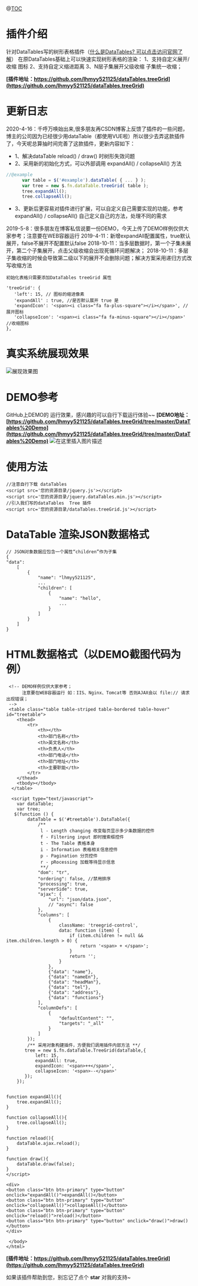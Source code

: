 @[TOC](dataTables.treeGrid)
# 插件介绍
针对DataTables写的树形表格插件（[什么是DataTables? 可以点击访问官网了解](https://datatables.net/)）
在原DataTables基础上可以快速实现树形表格的渲染：
1、支持自定义展开/收缩 图标
2、支持自定义缩进距离
3、N层子集展开父级收缩 子集统一收缩；

**[插件地址：https://github.com/lhmyy521125/dataTables.treeGrid](https://github.com/lhmyy521125/dataTables.treeGrid)**
# 更新日志
2020-4-16：千呼万唤始出来,很多朋友再CSDN博客上反馈了插件的一些问题，博主的公司因为已经很少用dataTable（都使用VUE啦）所以很少去弄这款插件了，今天呢总算抽时间完善了这款插件，更新内容如下：
- 1、解决dataTable reload() / draw() 时树形失效问题
- 2、采用新的初始化方式，可以外部调用 expandAll() / collapseAll() 方法
```javascript
//@example
      var table = $('#example').dataTable( { ... } );
      var tree = new $.fn.dataTable.treeGrid( table );
      tree.expandAll();
      tree.collapseAll();
```
- 3、更新后更容易对插件进行扩展，可以自定义自己需要实现的功能，参考expandAll() / collapseAll() 自己定义自己的方法，处理不同的需求

2019-5-8：很多朋友在博客私信说要一份DEMO，今天上传了DEMO样例仅供大家参考；注意要在WEB容器运行
2019-4-11：新增expandAll配置属性，true默认展开，false不展开不配置默认false
2018-10-11：当多层数据时，第一个子集未展开，第二个子集展开，点击父级收缩会出现死循环问题解决；
2018-10-11：多层子集收缩的时候会导致第二级以下的展开不会删除问题；解决方案采用递归方式改写收缩方法

```
初始化表格只需要添加DataTables treeGrid 属性

'treeGrid': {
   'left': 15, // 图标的缩进像素
   'expandAll' : true, //是否默认展开 true 是
   'expandIcon': '<span><i class="fa fa-plus-square"></i></span>', //展开图标
   'collapseIcon': '<span><i class="fa fa-minus-square"></i></span>' //收缩图标
},
```
# 真实系统展现效果
![展现效果图](https://img-blog.csdnimg.cn/2019011717185479.png?x-oss-process=image/watermark,type_ZmFuZ3poZW5naGVpdGk,shadow_10,text_aHR0cHM6Ly9ibG9nLmNzZG4ubmV0L2xobXl5NTIxMTI1,size_16,color_FFFFFF,t_70)
# DEMO参考
GitHub上DEMO的 运行效果，感兴趣的可以自行下载运行体验~~
**[DEMO地址：[https://github.com/lhmyy521125/dataTables.treeGrid/tree/master/DataTables%20Demo](https://github.com/lhmyy521125/dataTables.treeGrid/tree/master/DataTables%20Demo)**
![在这里插入图片描述](https://img-blog.csdnimg.cn/20200416152057214.png?x-oss-process=image/watermark,type_ZmFuZ3poZW5naGVpdGk,shadow_10,text_aHR0cHM6Ly9ibG9nLmNzZG4ubmV0L2xobXl5NTIxMTI1,size_16,color_FFFFFF,t_70)
# 使用方法

```
//注意自行下载 dataTables  
<script src='您的资源目录/jquery.js'></script>
<script src='您的资源目录/jquery.dataTables.min.js'></script>
//引入我们写的dataTables  Tree 插件
<script src='您的资源目录/dataTables.treeGrid.js'></script>
```

# DataTable 渲染JSON数据格式

```
// JSON对象数据应包含一个属性“children”作为子集
{
"data": 
    [
        {
            "name": "lhmyy521125",
            ...
            "children": [
                {
                    "name": "hello",
                    ...
                }
            ]
        }
    ]
}  
```
# HTML数据格式（以DEMO截图代码为例）

```
 <!-- DEMO样例仅供大家参考；
      注意要在WEB容器运行 如：IIS、Nginx、Tomcat等 否则AJAX会以 file:// 请求出现错误；
 -->
 <table class="table table-striped table-bordered table-hover" id="treetable">
	<thead>
		<tr>
			<th></th>
			<th>部门名称</th>
			<th>英文名称</th>
			<th>负责人</th>
			<th>部门电话</th>
			<th>部门地址</th>
			<th>主要职能</th>
		</tr>
	</thead>
	<tbody></tbody>
  </table>

  <script type="text/javascript">
    var dataTable;
    var tree;
   $(function () {
        dataTable = $('#treetable').DataTable({
            /**
             l - Length changing 改变每页显示多少条数据的控件
             f - Filtering input 即时搜索框控件
             t - The Table 表格本身
             i - Information 表格相关信息控件
             p - Pagination 分页控件
             r - pRocessing 加载等待显示信息
             **/
            "dom": "tr",
            "ordering": false, //禁用排序
            "processing": true,
            "serverSide": true,
            "ajax": {
                "url": "json/data.json",
                // "async": false
            },
            "columns": [
                {
                    className: 'treegrid-control',
                    data: function (item) {
                        if (item.children != null && item.children.length > 0) {
                            return '<span> + </span>';
                        }
                        return '';
                    }
                },
                {"data": "name"},
                {"data": "nameEn"},
                {"data": "headMan"},
                {"data": "tel"},
                {"data": "address"},
                {"data": "functions"}
            ],
            "columnDefs": [
                {
                    "defaultContent": "",
                    "targets": "_all"
                }
            ]
        });
        /** 采用对象构建插件，方便我们调用插件内部方法 **/
       tree = new $.fn.dataTable.TreeGrid(dataTable,{
           left: 15,
           expandAll: true,
           expandIcon: '<span>++</span>',
           collapseIcon: '<span>--</span>'
       });
    });


function expandAll(){
    tree.expandAll();
}

function collapseAll(){
    tree.collapseAll();
}

function reload(){
	dataTable.ajax.reload();
}

function draw(){
	dataTable.draw(false);
}
</script>

<div>
<button class="btn btn-primary" type="button" onclick="expandAll()">expandAll()</button>
<button class="btn btn-primary" type="button" onclick="collapseAll()">collapseAll()</button>
<button class="btn btn-primary" type="button" onclick="reload()">reload()</button>
<button class="btn btn-primary" type="button" onclick="draw()">draw()</button>
</div>

 </body>
</html>

```
**[插件地址：https://github.com/lhmyy521125/dataTables.treeGrid](https://github.com/lhmyy521125/dataTables.treeGrid)**

如果该插件帮助到您，别忘记了点个  **star** 对我的支持~
